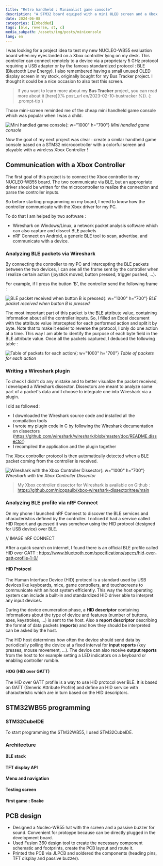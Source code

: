 ```yaml
---
title: "Retro handheld : Minimalist game console"
description: "A STM32 board equiped with a mini OLED screen and a Xbox Controller to recreate some old memories..."
date: 2024-06-08
categories: [Embedded]
tags: [ble, reverse, st, c]
media_subpath: /assets/img/posts/miniconsole
lang: en
---
```


I was looking for a project idea to test my new NUCLEO-WB55 evaluation board when my eyes landed on a Xbox controller lying on my desk. This controller can connect remotely to a device via a proprietary 5 GHz protocol requiring a USB adapter or by the famous standardized protocol : BLE (Bluetooth Low Energy). 
I also remembered having a small unused OLED display screen in my stock, originally bought for my Bus Tracker project. I thought it could be a nice occasion to also test this screen.

> If you want to learn more about my **Bus Tracker** project, you can read more about it [here]({% post_url en/2023-02-10-bustracker %}).
{: .prompt-tip }

Those mini-screen reminded me of the cheap mini handheld game console which was popular when I was a child.

![Mini handled game console](minihandled_model.jpg){: w="1000" h="700"}
_Mini handled game console_

Now the goal of my next project was clear : create a similar handheld game console based on a STM32 microcontroller with a colorful screen and playable with a wireless Xbox Controller !

## Communication with a Xbox Controller

The first goal of this project is to connect the Xbox controller to my NUCLEO-WB55 board. The two communicate via BLE, but an appropriate driver should be written for the microcontroller to realize the connection and parse the controller inputs. 

So before starting programming on my board, I need to know how the controller communicate with the Xbox driver for my PC. 

To do that I am helped by two software :
- Wireshark on Windows/Linux, a network packet analysis software which can also capture and dissect BLE packets
- nRF Connect on Android, a generic BLE tool to scan, advertise, and communicate with a device.

### Analyzing BLE packets via Wireshark

By connecting the controller to my PC and intercepting the BLE packets between the two devices, I can see all the frame sent by the controller when I realize certain action (joystick moved, button pressed, trigger pushed, ...).

For example, if I press the button 'B', the controller send the following frame : 

![BLE packet received when button B is pressed](xbox_ble_packet.png){: w="1000" h="700"}
_BLE packet received when button B is pressed_

The most important part of this packet is the BLE attribute value, containing information about all the controller inputs.
So, I filled an Excel document with the attribute value intercepted for each performed action and split it by byte. Note that to make it easier to reverse the protocol, I only do one action at a time. 
This way I am able to identify the purpose of each byte field in the BLE attribute value. 
Once all the packets captured, I deduced the following table :

![Table of packets for each action](xbox_parse_table.png){: w="1000" h="700"}
_Table of packets for each action_

### Writing a Wireshark plugin

To check I didn't do any mistake and to better visualize the packet received, I developed a Wireshark dissector. Dissectors are meant to analyze some part of a packet's data and I choose to integrate one into Wireshark via a plugin.

I did as followed : 
- I downloaded the Wireshark source code and installed all the compilation tools
- I wrote my plugin code in C by following the Wireshark documentation on dissectors (https://github.com/wireshark/wireshark/blob/master/doc/README.dissector)
- I recompiled the application and the plugin together

The Xbox controller protocol is then automatically detected when a BLE packet coming from the controller is received.

![Wireshark with the Xbox Controller Dissector](xbox_wireshark_packet.png){: w="1000" h="700"}
_Wireshark with the Xbox Controller Dissector_

> My Xbox controller dissector for Wireshark is available on Github : https://github.com/nicopaulb/xbox-wireshark-dissector/tree/main

### Analyzing BLE profile via nRF Connect

On my phone I launched nRF Connect to discover the BLE services and characteristics defined by the controller. I noticed it had a service called HID Report and guessed it was somehow using the HID protocol (designed for USB device) over BLE.


// IMAGE nRF CONNECT

After a quick search on internet, I found there is an official BLE profile called HID over GATT : https://www.bluetooth.com/specifications/specs/hid-over-gatt-profile-1-0/

#### HID Protocol

The Human Interface Device (HID) protocol is a standard used by USB devices like keyboards, mice, game controllers, and touchscreens to communicate with an host system efficiently. This way the host operating system can include a built-in and standardized HID driver able to interpret any input devices.

During the device enumeration phase, a **HID descriptor** containing informations about the type of device and features (number of buttons, axes, keystrokes, ...) is sent to the host. Also a **report descriptor** describing the format of data packets (**reports**) and how they should be interpreted can be asked by the host.

The HID host determines how often the device should send data by periodically polling the device at a fixed interval for **input reports** (key presses, mouse movement, ...). The device can also receive **output reports** from the host to for example setting a LED indicators on a keyboard or enabling controller rumble. 

#### HOG (HID over GATT)

The HID over GATT profile is a way to use HID protocol over BLE. It is based on GATT (Generic Attribute Profile) and define an HID service with characteristic which are in turn based on the HID descriptors.

## STM32WB55 programming

### STM32CubeIDE

To start programming the STM32WB55, I used STM32CubeIDE.

### Architecture

#### BLE stack

#### TFT display API

#### Menu and navigation

#### Testing screen

#### First game : Snake


## PCB design

- Designed a Nucleo-WB55 hat with the screen and a passive buzzer for sound. Convenient for protoype because can be directly plugged in the development board.
- Used Fusion 360 design tool to create the necessary component schematic and footprints, create the PCB layout and route it.
- Printed the PCB via JLPCB and soldered the components (heading pins, TFT display and passive buzzer).